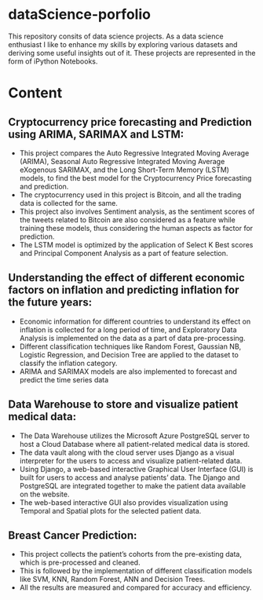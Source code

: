 # dataScience-porfolio
This repository consits of data science projects. As a data science enthusiast I like to enhance my skills by exploring various datasets and deriving some useful insights out of it. These projects are represented in the form of iPython Notebooks.
# Content
## Cryptocurrency price forecasting and Prediction using ARIMA, SARIMAX and LSTM: 
* This project compares the Auto Regressive Integrated Moving Average (ARIMA), Seasonal Auto Regressive Integrated Moving Average eXogenous SARIMAX, and the Long Short-Term Memory (LSTM) models, to find the best model for the Cryptocurrency Price forecasting and prediction. 
* The cryptocurrency used in this project is Bitcoin, and all the trading data is collected for the same. 
* This project also involves Sentiment analysis, as the sentiment scores of the tweets related to Bitcoin are also considered as a feature while training these models, thus considering the human aspects as factor for prediction. 
* The LSTM model is optimized by the application of Select K Best scores and Principal Component Analysis as a part of feature selection. 
## Understanding the effect of different economic factors on inflation and predicting inflation for the future years:
* Economic information for different countries to understand its effect on inflation is collected for a long period of time, and Exploratory Data Analysis is implemented on the data as a part of data pre-processing. 
* Different classification techniques like Random Forest, Gaussian NB, Logistic Regression, and Decision Tree are applied to the dataset to classify the inflation category. 
* ARIMA and SARIMAX models are also implemented to forecast and predict the time series data 
## Data Warehouse to store and visualize patient medical data: 
*	The Data Warehouse utilizes the Microsoft Azure PostgreSQL server to host a Cloud Database where all patient-related medical data is stored. 
*	The data vault along with the cloud server uses Django as a visual interpreter for the users to access and visualize patient-related data. 
* Using Django, a web-based interactive Graphical User Interface (GUI) is built for users to access and analyse patients’ data. The Django and PostgreSQL are integrated together to make the patient data available on the website. 
* The web-based interactive GUI also provides visualization using Temporal and Spatial plots for the selected patient data.
## Breast Cancer Prediction:
* This project collects the patient’s cohorts from the pre-existing data, which is pre-processed and cleaned. 
* This is followed by the implementation of different classification models like SVM, KNN, Random Forest, ANN and Decision Trees. 
* All the results are measured and compared for accuracy and efficiency. 
